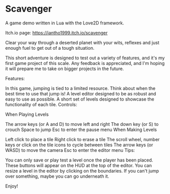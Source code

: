 # Scavenger
A game demo written in Lua with the Love2D framework.

Itch.io page: https://iantho1999.itch.io/scavenger

Clear your way through a deserted planet with your wits, reflexes and just enough fuel to get out of a tough situation. 

This short adventure is designed to test out a variety of features, and it's my first game project of this scale. Any feedback is appreciated, and I'm hoping it will prepare me to take on bigger projects in the future.

Features:

In this game, jumping is tied to a limited resource. Think about when the best time to use that jump is!
A level editor designed to be as robust and easy to use as possible.
A short set of levels designed to showcase the functionality of each tile.
Controls:

When Playing Levels

The arrow keys (or A and D) to move left and right
The down key (or S) to crouch
Space to jump
Esc to enter the pause menu
When Making Levels

Left click to place a tile
Right click to erase a tile
The scroll wheel, number keys or click on the tile icons to cycle between tiles
The arrow keys (or WASD) to move the camera
Esc to enter the editor menu
Tips:

You can only save or play test a level once the player has been placed. These buttons will appear on the HUD at the top of the editor.
You can resize a level in the editor by clicking on the boundaries.
If you can't jump over something, maybe you can go underneath it.


Enjoy!

